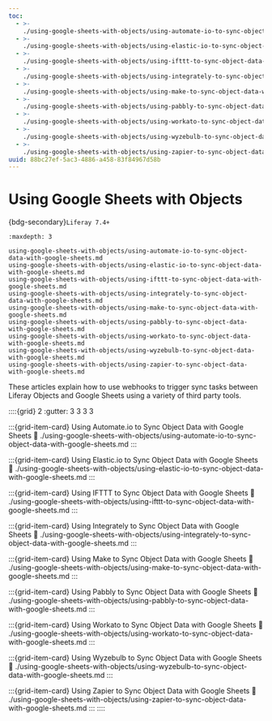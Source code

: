 ```yaml
---
toc:
  - >-
    ./using-google-sheets-with-objects/using-automate-io-to-sync-object-data-with-google-sheets.md
  - >-
    ./using-google-sheets-with-objects/using-elastic-io-to-sync-object-data-with-google-sheets.md
  - >-
    ./using-google-sheets-with-objects/using-ifttt-to-sync-object-data-with-google-sheets.md
  - >-
    ./using-google-sheets-with-objects/using-integrately-to-sync-object-data-with-google-sheets.md
  - >-
    ./using-google-sheets-with-objects/using-make-to-sync-object-data-with-google-sheets.md
  - >-
    ./using-google-sheets-with-objects/using-pabbly-to-sync-object-data-with-google-sheets.md
  - >-
    ./using-google-sheets-with-objects/using-workato-to-sync-object-data-with-google-sheets.md
  - >-
    ./using-google-sheets-with-objects/using-wyzebulb-to-sync-object-data-with-google-sheets.md
  - >-
    ./using-google-sheets-with-objects/using-zapier-to-sync-object-data-with-google-sheets.md
uuid: 88bc27ef-5ac3-4886-a458-83f84967d58b
---
```

# Using Google Sheets with Objects

{bdg-secondary}`Liferay 7.4+`

```{toctree}
:maxdepth: 3

using-google-sheets-with-objects/using-automate-io-to-sync-object-data-with-google-sheets.md
using-google-sheets-with-objects/using-elastic-io-to-sync-object-data-with-google-sheets.md
using-google-sheets-with-objects/using-ifttt-to-sync-object-data-with-google-sheets.md
using-google-sheets-with-objects/using-integrately-to-sync-object-data-with-google-sheets.md
using-google-sheets-with-objects/using-make-to-sync-object-data-with-google-sheets.md
using-google-sheets-with-objects/using-pabbly-to-sync-object-data-with-google-sheets.md
using-google-sheets-with-objects/using-workato-to-sync-object-data-with-google-sheets.md
using-google-sheets-with-objects/using-wyzebulb-to-sync-object-data-with-google-sheets.md
using-google-sheets-with-objects/using-zapier-to-sync-object-data-with-google-sheets.md
```

These articles explain how to use webhooks to trigger sync tasks between Liferay Objects and Google Sheets using a variety of third party tools.

::::{grid} 2
:gutter: 3 3 3 3

:::{grid-item-card} Using Automate.io to Sync Object Data with Google Sheets
:link: ./using-google-sheets-with-objects/using-automate-io-to-sync-object-data-with-google-sheets.md
:::

:::{grid-item-card} Using Elastic.io to Sync Object Data with Google Sheets
:link: ./using-google-sheets-with-objects/using-elastic-io-to-sync-object-data-with-google-sheets.md
:::

:::{grid-item-card} Using IFTTT to Sync Object Data with Google Sheets
:link: ./using-google-sheets-with-objects/using-ifttt-to-sync-object-data-with-google-sheets.md
:::

:::{grid-item-card} Using Integrately to Sync Object Data with Google Sheets
:link: ./using-google-sheets-with-objects/using-integrately-to-sync-object-data-with-google-sheets.md
:::

:::{grid-item-card} Using Make to Sync Object Data with Google Sheets
:link: ./using-google-sheets-with-objects/using-make-to-sync-object-data-with-google-sheets.md
:::

:::{grid-item-card} Using Pabbly to Sync Object Data with Google Sheets
:link: ./using-google-sheets-with-objects/using-pabbly-to-sync-object-data-with-google-sheets.md
:::

:::{grid-item-card} Using Workato to Sync Object Data with Google Sheets
:link: ./using-google-sheets-with-objects/using-workato-to-sync-object-data-with-google-sheets.md
:::

:::{grid-item-card} Using Wyzebulb to Sync Object Data with Google Sheets
:link: ./using-google-sheets-with-objects/using-wyzebulb-to-sync-object-data-with-google-sheets.md
:::

:::{grid-item-card} Using Zapier to Sync Object Data with Google Sheets
:link: ./using-google-sheets-with-objects/using-zapier-to-sync-object-data-with-google-sheets.md
:::
::::
